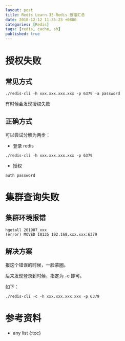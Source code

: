 ```yaml
---
layout: post
title: Redis Learn-35-Redis 报错汇总
date: 2018-12-12 11:35:23 +0800
categories: [Redis]
tags: [redis, cache, sh]
published: true
---
```


# 授权失败

## 常见方式

```
./redis-cli -h xxx.xxx.xxx.xxx -p 6379 -a password
```

有时候会发现授权失败

## 正确方式

可以尝试分解为两步：

- 登录 redis

```
./redis-cli -h xxx.xxx.xxx.xxx -p 6379
```

- 授权

```
auth password
```

# 集群查询失败

## 集群环境报错

```
hgetall 201907_xxx
(error) MOVED 10135 192.168.xxx.xxx:6379
```

## 解决方案

报这个错误的时候，一脸蒙圈。

后来发现登录到时候，指定为 -c 即可。

如下：

```
./redis-cli -c -h xxx.xxx.xxx.xxx -p 6379
```

# 参考资料

* any list
{:toc}